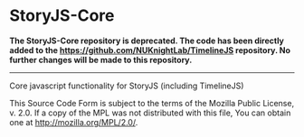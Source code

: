 StoryJS-Core
============

**The StoryJS-Core repository is deprecated. The code has been directly added to the https://github.com/NUKnightLab/TimelineJS repository. No further changes will be made to this repository.**

---

Core javascript functionality for StoryJS (including TimelineJS)

This Source Code Form is subject to the terms of the Mozilla Public
License, v. 2.0. If a copy of the MPL was not distributed with this
file, You can obtain one at http://mozilla.org/MPL/2.0/.
